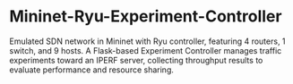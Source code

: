 # Mininet-Ryu-Experiment-Controller
Emulated SDN network in Mininet with Ryu controller, featuring 4 routers, 1 switch, and 9 hosts. A Flask-based Experiment Controller manages traffic experiments toward an IPERF server, collecting throughput results to evaluate performance and resource sharing.
